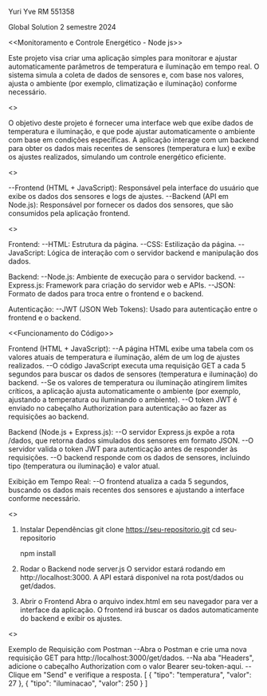 Yuri Yve
RM 551358

Global Solution 2 semestre 2024

<<Monitoramento e Controle Energético - Node js>>

Este projeto visa criar uma aplicação simples para monitorar e ajustar automaticamente parâmetros de temperatura e iluminação em tempo real. O sistema simula a coleta de dados de sensores e, com base nos valores, ajusta o ambiente (por exemplo, climatização e iluminação) conforme necessário.

<<Objetivo>>

O objetivo deste projeto é fornecer uma interface web que exibe dados de temperatura e iluminação, e que pode ajustar automaticamente o ambiente com base em condições específicas. A aplicação interage com um backend para obter os dados mais recentes de sensores (temperatura e lux) e exibe os ajustes realizados, simulando um controle energético eficiente.

<<Estrutura>>

--Frontend (HTML + JavaScript): Responsável pela interface do usuário que exibe os dados dos sensores e logs de ajustes.
--Backend (API em Node.js): Responsável por fornecer os dados dos sensores, que são consumidos pela aplicação frontend.

<<Ferramentas Utilizadas>>

Frontend:
--HTML: Estrutura da página.
--CSS: Estilização da página.
--JavaScript: Lógica de interação com o servidor backend e manipulação dos dados.

Backend:
--Node.js: Ambiente de execução para o servidor backend.
--Express.js: Framework para criação do servidor web e APIs.
--JSON: Formato de dados para troca entre o frontend e o backend.

Autenticação:
--JWT (JSON Web Tokens): Usado para autenticação entre o frontend e o backend.

<<Funcionamento do Código>>

Frontend (HTML + JavaScript):
--A página HTML exibe uma tabela com os valores atuais de temperatura e iluminação, além de um log de ajustes realizados.
--O código JavaScript executa uma requisição GET a cada 5 segundos para buscar os dados de sensores (temperatura e iluminação) do backend.
--Se os valores de temperatura ou iluminação atingirem limites críticos, a aplicação ajusta automaticamente o ambiente (por exemplo, ajustando a temperatura ou iluminando o ambiente).
--O token JWT é enviado no cabeçalho Authorization para autenticação ao fazer as requisições ao backend.

Backend (Node.js + Express.js):
--O servidor Express.js expõe a rota /dados, que retorna dados simulados dos sensores em formato JSON.
--O servidor valida o token JWT para autenticação antes de responder às requisições.
--O backend responde com os dados de sensores, incluindo tipo (temperatura ou iluminação) e valor atual.

Exibição em Tempo Real:
--O frontend atualiza a cada 5 segundos, buscando os dados mais recentes dos sensores e ajustando a interface conforme necessário.


<<Como Rodar o Projeto>>

1. Instalar Dependências
    git clone https://seu-repositorio.git
    cd seu-repositorio
    
    npm install 

2. Rodar o Backend
    node server.js
O servidor estará rodando em http://localhost:3000. A API estará disponível na rota post/dados ou get/dados.

3. Abrir o Frontend
Abra o arquivo index.html em seu navegador para ver a interface da aplicação. O frontend irá buscar os dados automaticamente do backend e exibir os ajustes.

<<Testando a API com JSON>>

Exemplo de Requisição com Postman
--Abra o Postman e crie uma nova requisição GET para http://localhost:3000/get/dados.
--Na aba "Headers", adicione o cabeçalho Authorization com o valor Bearer seu-token-aqui.
--Clique em "Send" e verifique a resposta.
[
  {
    "tipo": "temperatura",
    "valor": 27
  },
  {
    "tipo": "iluminacao",
    "valor": 250
  }
]

